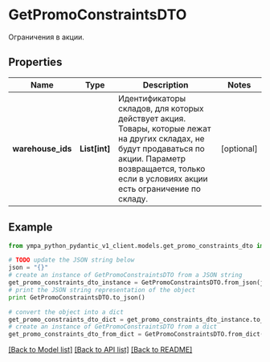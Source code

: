 # GetPromoConstraintsDTO

Ограничения в акции.

## Properties
Name | Type | Description | Notes
------------ | ------------- | ------------- | -------------
**warehouse_ids** | **List[int]** | Идентификаторы складов, для которых действует акция. Товары, которые лежат на других складах, не будут продаваться по акции.  Параметр возвращается, только если в условиях акции есть ограничение по складу.  | [optional] 

## Example

```python
from ympa_python_pydantic_v1_client.models.get_promo_constraints_dto import GetPromoConstraintsDTO

# TODO update the JSON string below
json = "{}"
# create an instance of GetPromoConstraintsDTO from a JSON string
get_promo_constraints_dto_instance = GetPromoConstraintsDTO.from_json(json)
# print the JSON string representation of the object
print GetPromoConstraintsDTO.to_json()

# convert the object into a dict
get_promo_constraints_dto_dict = get_promo_constraints_dto_instance.to_dict()
# create an instance of GetPromoConstraintsDTO from a dict
get_promo_constraints_dto_from_dict = GetPromoConstraintsDTO.from_dict(get_promo_constraints_dto_dict)
```
[[Back to Model list]](../README.md#documentation-for-models) [[Back to API list]](../README.md#documentation-for-api-endpoints) [[Back to README]](../README.md)


